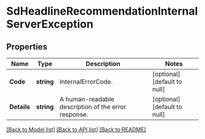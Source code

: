 # SdHeadlineRecommendationInternalServerException

## Properties
Name | Type | Description | Notes
------------ | ------------- | ------------- | -------------
**Code** | **string** | InternalErrorCode. | [optional] [default to null]
**Details** | **string** | A human-readable description of the error response. | [optional] [default to null]

[[Back to Model list]](../README.md#documentation-for-models) [[Back to API list]](../README.md#documentation-for-api-endpoints) [[Back to README]](../README.md)

